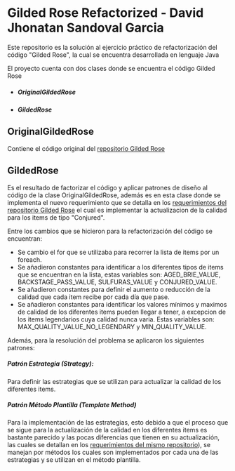 # Gilded Rose Refactorized - David Jhonatan Sandoval Garcia

Este repositorio es la solución al ejercicio práctico de 
refactorización del código "Gilded Rose", la cual se encuentra desarrollada en lenguaje Java

El proyecto cuenta con dos clases donde se encuentra el código Gilded Rose

- ##### OriginalGildedRose
- ##### GildedRose

## OriginalGildedRose
Contiene el código original del [repositorio Gilded Rose](https://github.com/emilybache/GildedRose-Refactoring-Kata)

## GildedRose 
Es el resultado de factorizar el código y aplicar patrones de diseño 
al código de la clase OriginalGildedRose, además es en esta clase donde 
se implementa el nuevo requerimiento que se detalla en los [requerimientos del repositorio Gilded Rose](DETAILS.md) 
el cual es implementar la actualizacion de la calidad para los items de tipo "Conjured".

Entre los cambios que se hicieron para la refactorización del código se encuentran:

- Se cambio el for que se utilizaba para recorrer la lista de items por un foreach.
- Se añadieron constantes para identificar a los diferentes tipos de items
que se encuentran en la lista, estas variables son: AGED_BRIE_VALUE, BACKSTAGE_PASS_VALUE,
SULFURAS_VALUE y CONJURED_VALUE.
- Se añadieron constantes para definir el aumento o reducción de la calidad que cada
item recibe por cada día que pase.
- Se añadieron constantes para identificar los valores mínimos y maximos de
calidad de los diferentes items pueden llegar a tener, a excepcion de los items legendarios cuya 
calidad nunca varia. Estas variables son: MAX_QUALITY_VALUE_NO_LEGENDARY y MIN_QUALITY_VALUE.

Además, para la resolución del problema se aplicaron los siguientes patrones:

##### Patrón Estrategia (Strategy): 
Para definir las estrategias que se utilizan para actualizar la calidad
de los diferentes items.

##### Patrón Método Plantilla (Template Method)
Para la implementación de las estrategias, esto debido a que el proceso que
se sigue para la actualización de la calidad en los diferentes items es bastante parecido
y las pocas diferencias que tienen en su actualización, las cuales se detallan en los
[requerimientos del mismo repositorio](DETAILS.md)), se manejan por métodos los cuales son
implementados por cada una de las estrategias y se utilizan en el método plantilla.
